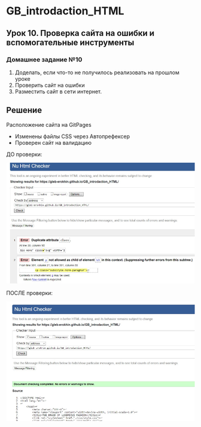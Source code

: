 # GB_introdaction_HTML

## Урок 10. Проверка сайта на ошибки и вспомогательные инструменты



### Домашнее задание №10

1. Доделать, если что-то не получилось реализовать на прошлом уроке
2. Проверить сайт на ошибки
3. Разместить сайт в сети интернет.

## Решение

Расположение сайта на GitPages
- Изменены файлы CSS через Автопрефексер
- Проверен сайт на валидацию 

ДО проверки:

![Валидация ДО](https://github.com/gleb-erokhin/GB_introdaction_HTML/blob/10th/validation-before.jpg)

ПОСЛЕ проверки:

![Валидация ПОСЛЕ](https://github.com/gleb-erokhin/GB_introdaction_HTML/blob/10th/validation-after.jpg)
